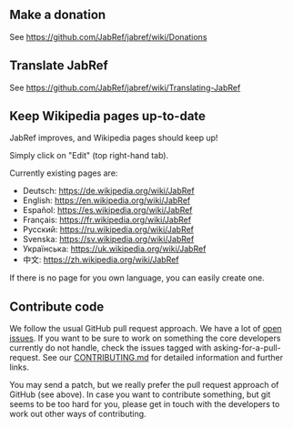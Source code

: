 ## Make a donation

See https://github.com/JabRef/jabref/wiki/Donations

## Translate JabRef

See https://github.com/JabRef/jabref/wiki/Translating-JabRef

## Keep Wikipedia pages up-to-date

JabRef improves, and Wikipedia pages should keep up!

Simply click on "Edit" (top right-hand tab).

Currently existing pages are:
- Deutsch: https://de.wikipedia.org/wiki/JabRef
- English: https://en.wikipedia.org/wiki/JabRef
- Español: https://es.wikipedia.org/wiki/JabRef
- Français: https://fr.wikipedia.org/wiki/JabRef
- Русский: https://ru.wikipedia.org/wiki/JabRef
- Svenska: https://sv.wikipedia.org/wiki/JabRef
- Українська: https://uk.wikipedia.org/wiki/JabRef
- 中文: https://zh.wikipedia.org/wiki/JabRef

If there is no page for you own language, you can easily create one.

## Contribute code

We follow the usual GitHub pull request approach. We have a lot of [open issues](https://github.com/JabRef/jabref/issues). If you want to be sure to work on something the core developers currently do not handle, check the issues tagged with asking-for-a-pull-request. See our [CONTRIBUTING.md](https://github.com/JabRef/jabref/blob/master/CONTRIBUTING.md) for detailed information and further links.

You may send a patch, but we really prefer the pull request approach of GitHub (see above). In case you want to contribute something, but git seems to be too hard for you, please get in touch with the developers to work out other ways of contributing.

